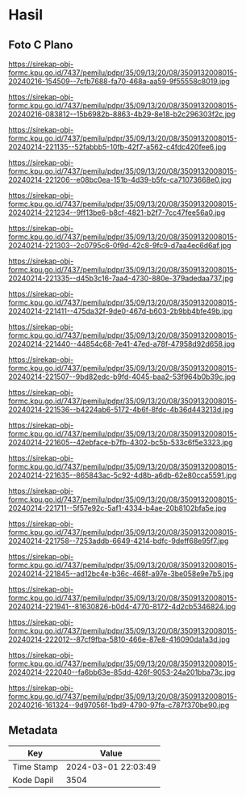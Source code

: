 # Hasil

## Foto C Plano

https://sirekap-obj-formc.kpu.go.id/7437/pemilu/pdpr/35/09/13/20/08/3509132008015-20240216-154509--7cfb7688-fa70-468a-aa59-9f55558c8019.jpg

https://sirekap-obj-formc.kpu.go.id/7437/pemilu/pdpr/35/09/13/20/08/3509132008015-20240216-083812--15b6982b-8863-4b29-8e18-b2c296303f2c.jpg

https://sirekap-obj-formc.kpu.go.id/7437/pemilu/pdpr/35/09/13/20/08/3509132008015-20240214-221135--52fabbb5-10fb-42f7-a562-c4fdc420fee6.jpg

https://sirekap-obj-formc.kpu.go.id/7437/pemilu/pdpr/35/09/13/20/08/3509132008015-20240214-221206--e08bc0ea-151b-4d39-b5fc-ca71073668e0.jpg

https://sirekap-obj-formc.kpu.go.id/7437/pemilu/pdpr/35/09/13/20/08/3509132008015-20240214-221234--9ff13be6-b8cf-4821-b2f7-7cc47fee56a0.jpg

https://sirekap-obj-formc.kpu.go.id/7437/pemilu/pdpr/35/09/13/20/08/3509132008015-20240214-221303--2c0795c6-0f9d-42c8-9fc9-d7aa4ec6d6af.jpg

https://sirekap-obj-formc.kpu.go.id/7437/pemilu/pdpr/35/09/13/20/08/3509132008015-20240214-221335--d45b3c16-7aa4-4730-880e-379adedaa737.jpg

https://sirekap-obj-formc.kpu.go.id/7437/pemilu/pdpr/35/09/13/20/08/3509132008015-20240214-221411--475da32f-9de0-467d-b603-2b9bb4bfe49b.jpg

https://sirekap-obj-formc.kpu.go.id/7437/pemilu/pdpr/35/09/13/20/08/3509132008015-20240214-221440--44854c68-7e41-47ed-a78f-47958d92d658.jpg

https://sirekap-obj-formc.kpu.go.id/7437/pemilu/pdpr/35/09/13/20/08/3509132008015-20240214-221507--9bd82edc-b9fd-4045-baa2-53f964b0b39c.jpg

https://sirekap-obj-formc.kpu.go.id/7437/pemilu/pdpr/35/09/13/20/08/3509132008015-20240214-221536--b4224ab6-5172-4b6f-8fdc-4b36d443213d.jpg

https://sirekap-obj-formc.kpu.go.id/7437/pemilu/pdpr/35/09/13/20/08/3509132008015-20240214-221605--42ebface-b7fb-4302-bc5b-533c6f5e3323.jpg

https://sirekap-obj-formc.kpu.go.id/7437/pemilu/pdpr/35/09/13/20/08/3509132008015-20240214-221635--865843ac-5c92-4d8b-a6db-62e80cca5591.jpg

https://sirekap-obj-formc.kpu.go.id/7437/pemilu/pdpr/35/09/13/20/08/3509132008015-20240214-221711--5f57e92c-5af1-4334-b4ae-20b8102bfa5e.jpg

https://sirekap-obj-formc.kpu.go.id/7437/pemilu/pdpr/35/09/13/20/08/3509132008015-20240214-221758--7253addb-6649-4214-bdfc-9deff68e95f7.jpg

https://sirekap-obj-formc.kpu.go.id/7437/pemilu/pdpr/35/09/13/20/08/3509132008015-20240214-221845--ad12bc4e-b36c-468f-a97e-3be058e9e7b5.jpg

https://sirekap-obj-formc.kpu.go.id/7437/pemilu/pdpr/35/09/13/20/08/3509132008015-20240214-221941--81630826-b0d4-4770-8172-4d2cb5346824.jpg

https://sirekap-obj-formc.kpu.go.id/7437/pemilu/pdpr/35/09/13/20/08/3509132008015-20240214-222012--87cf9fba-5810-466e-87e8-416090da1a3d.jpg

https://sirekap-obj-formc.kpu.go.id/7437/pemilu/pdpr/35/09/13/20/08/3509132008015-20240214-222040--fa6bb63e-85dd-426f-9053-24a201bba73c.jpg

https://sirekap-obj-formc.kpu.go.id/7437/pemilu/pdpr/35/09/13/20/08/3509132008015-20240216-161324--9d97056f-1bd9-4790-97fa-c787f370be90.jpg


## Metadata

| Key        | Value               |
| ---------- | ------------------- |
| Time Stamp | 2024-03-01 22:03:49 |
| Kode Dapil | 3504                |



